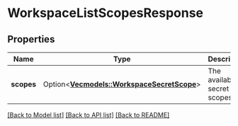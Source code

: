 # WorkspaceListScopesResponse

## Properties

Name | Type | Description | Notes
------------ | ------------- | ------------- | -------------
**scopes** | Option<[**Vec<models::WorkspaceSecretScope>**](WorkspaceSecretScope.md)> | The available secret scopes. | [optional]

[[Back to Model list]](../README.md#documentation-for-models) [[Back to API list]](../README.md#documentation-for-api-endpoints) [[Back to README]](../README.md)


